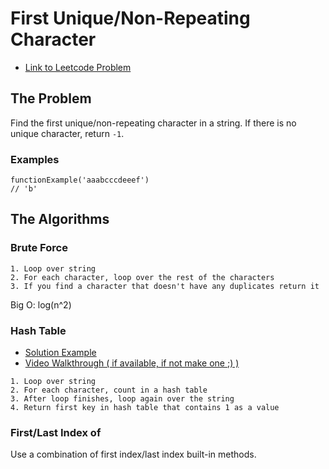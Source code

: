 # First Unique/Non-Repeating Character

- [Link to Leetcode Problem](https://leetcode.com/problems/first-unique-character-in-a-string/)

## The Problem

Find the first unique/non-repeating character in a string.
If there is no unique character, return `-1`.

### Examples

```
functionExample('aaabcccdeeef')
// 'b'
```

## The Algorithms

### Brute Force

```
1. Loop over string
2. For each character, loop over the rest of the characters
3. If you find a character that doesn't have any duplicates return it
```

Big O: log(n^2)

### Hash Table

- [Solution Example](link/to/example/code)
- [Video Walkthrough ( if available, if not make one ;) )](link/to/video)

```
1. Loop over string
2. For each character, count in a hash table
3. After loop finishes, loop again over the string
4. Return first key in hash table that contains 1 as a value
```

### First/Last Index of

Use a combination of first index/last index built-in methods.


